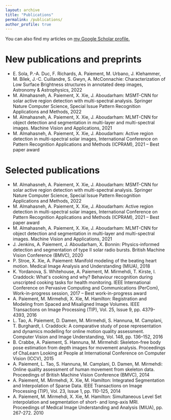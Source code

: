 ```yaml
---
layout: archive
title: "Publications"
permalink: /publications/
author_profile: true
---
```


<div>You can also find my articles on <u><a href="{{author.googlescholar}}">my Google Scholar profile</a>.</u></div>

New publications and preprints
======
* E. Sola, P.-A. Duc, F. Richards, A. Paiement, M. Urbano, J. Klehammer, M. Bílek, J.-C. Cuillandre, S. Gwyn, A. McConnachie: Characterization of Low Surface Brightness structures in annotated deep images, Astronomy & Astrophysics, 2022
* M. Almahasneh, A. Paiement, X. Xie, J. Aboudarham: 	MSMT-CNN for solar active region detection with multi-spectral analysis. Springer Nature Computer Science, Special Issue Pattern Recognition Applications and Methods, 2022
* M. Almahasneh, A. Paiement, X. Xie, J. Aboudarham: 	MLMT-CNN for object detection and segmentation in multi-layer and multi-spectral images. Machine Vision and Applications, 2021
* M. Almahasneh, A. Paiement, X. Xie, J. Aboudarham: Active region detection in multi-spectral solar images, International Conference on Pattern Recognition Applications and Methods (ICPRAM), 2021 – Best paper award

Selected publications
======
* M. Almahasneh, A. Paiement, X. Xie, J. Aboudarham: 	MSMT-CNN for solar active region detection with multi-spectral analysis. Springer Nature Computer Science, Special Issue Pattern Recognition Applications and Methods, 2022
* M. Almahasneh, A. Paiement, X. Xie, J. Aboudarham: Active region detection in multi-spectral solar images, International Conference on Pattern Recognition Applications and Methods (ICPRAM), 2021 – Best paper award
* M. Almahasneh, A. Paiement, X. Xie, J. Aboudarham: 	MLMT-CNN for object detection and segmentation in multi-layer and multi-spectral images. Machine Vision and Applications, 2021
* J. Jenkins, A. Paiement, J. Aboudarham, X. Bonnin: Physics-informed detection and segmentation of type II solar radio bursts. British Machine Vision Conference (BMVC), 2020
* P. Stroe, X. Xie, A. Paiement: Manifold modeling of the beating heart motion. Medical Image Analysis and Understanding (MIUA), 2018
* K. Yordanova, S. Whitehouse, A. Paiement, M. Mirmehdi, T. Kirste, I. Craddock: What's cooking and why? Behaviour recognition during unscripted cooking tasks for health monitoring. IEEE International Conference on Pervasive Computing and Communications (PerCom), Work-in-progress session, 2017 – Best work-in-progress award
* A. Paiement, M. Mirmehdi, X. Xie, M. Hamilton: Registration and Modeling from Spaced and Misaligned Image Volumes. IEEE Transactions on Image Processing (TIP), Vol. 25, Issue 9, pp. 4379-4393, 2016
* L. Tao, A. Paiement, D. Damen, M. Mirmehdi, S. Hannuna, M. Camplani, T. Burghardt, I. Craddock: A comparative study of pose representation and dynamics modelling for online motion quality assessment. Computer Vision and Image Understanding, Vol. 148, pp. 136–152, 2016
* B. Crabbe, A. Paiement, S. Hannuna, M. Mirmehdi: Skeleton-free body pose estimation from depth images for movement analysis. Proceedings of ChaLearn Looking at People at International Conference on Computer Vision (ICCV), 2015
* A. Paiement, L. Tao, S. Hannuna, M. Camplani, D. Damen, M. Mirmehdi: Online quality assessment of human movement from skeleton data. Proceedings of British Machine Vision Conference (BMVC), 2014
* A. Paiement, M. Mirmehdi, X. Xie, M. Hamilton: Integrated Segmentation and Interpolation of Sparse Data. IEEE Transactions on Image Processing (TIP), Vol. 23, Issue 1, pp. 110-125, 2014
* A. Paiement, M. Mirmehdi, X. Xie, M. Hamilton: Simultaneous Level Set interpolation and segmentation of short- and long-axis MRI. Proceedings of Medical Image Understanding and Analysis (MIUA), pp. 267-272. 2010
